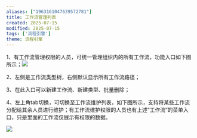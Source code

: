 ```yaml
---
aliases: ["1963161047639572781"]
title: 工作流管理列表
created: 2025-07-15
modified: 2025-07-15
tags: ['流程引擎']
theme: 流程引擎
---
```


1、有工作流管理权限的人员，可统一管理组织内的所有工作流，功能入口如下图所示；![](edd783040c5caa74befa90c96d9c5050.jpg)

2、左侧是工作流类型树，右侧默认显示所有工作流路径；

3、在此入口可以新建工作流、新建类型、批量删除；

4、左上角tab切换，可切换至工作流维护列表，如下图所示，支持将某些工作流分配给其余人员进行维护；有工作流维护权限的人员也有上述“工作流”的菜单入口，只是里面的工作流仅展示有权限的数据。

![](d791e878cce003f385eaf221218b6af5.jpg)